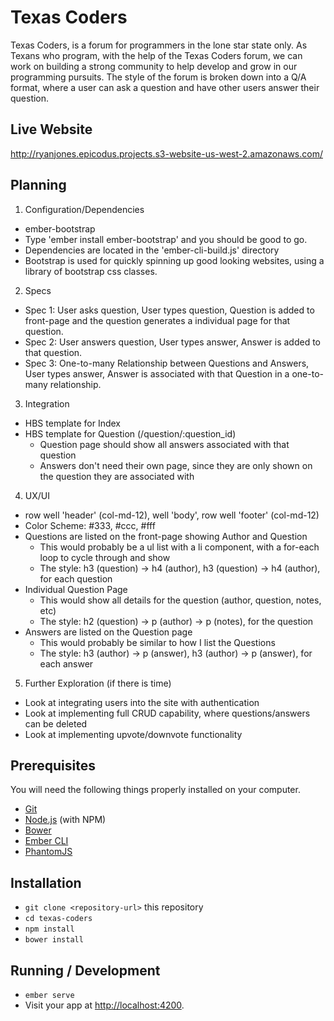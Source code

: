 # Texas Coders

Texas Coders, is a forum for programmers in the lone star state only. As Texans who program, with the help of the Texas Coders forum, we can work on building a strong community to help develop and grow in our programming pursuits. The style of the forum is broken down into a Q/A format, where a user can ask a question and have other users answer their question.

## Live Website

http://ryanjones.epicodus.projects.s3-website-us-west-2.amazonaws.com/

## Planning

1. Configuration/Dependencies
  * ember-bootstrap
  * Type 'ember install ember-bootstrap' and you should be good to go.
  * Dependencies are located in the 'ember-cli-build.js' directory
  * Bootstrap is used for quickly spinning up good looking websites, using a library of bootstrap css classes.

2. Specs
  * Spec 1: User asks question, User types question, Question is added to front-page and the question generates a individual page for that question.
  * Spec 2: User answers question, User types answer, Answer is added to that question.
  * Spec 3: One-to-many Relationship between Questions and Answers, User types answer, Answer is associated with that Question in a one-to-many relationship.

3. Integration
  * HBS template for Index
  * HBS template for Question (/question/:question_id)
    * Question page should show all answers associated with that question
    * Answers don't need their own page, since they are only shown on the question they are associated with

4. UX/UI
  * row well 'header' (col-md-12), well 'body', row well 'footer' (col-md-12)
  * Color Scheme: #333, #ccc, #fff
  * Questions are listed on the front-page showing Author and Question
    * This would probably be a ul list with a li component, with a for-each loop to cycle through and show
    * The style: h3 (question) -> h4 (author), h3 (question) -> h4 (author), for each question
  * Individual Question Page
    * This would show all details for the question (author, question, notes, etc)
    * The style: h2 (question) -> p (author) -> p (notes), for the question
  * Answers are listed on the Question page
    * This would probably be similar to how I list the Questions
    * The style: h3 (author) -> p (answer), h3 (author) -> p (answer), for each answer

5. Further Exploration (if there is time)
  * Look at integrating users into the site with authentication
  * Look at implementing full CRUD capability, where questions/answers can be deleted
  * Look at implementing upvote/downvote functionality

## Prerequisites

You will need the following things properly installed on your computer.

* [Git](https://git-scm.com/)
* [Node.js](https://nodejs.org/) (with NPM)
* [Bower](https://bower.io/)
* [Ember CLI](https://ember-cli.com/)
* [PhantomJS](http://phantomjs.org/)

## Installation

* `git clone <repository-url>` this repository
* `cd texas-coders`
* `npm install`
* `bower install`

## Running / Development

* `ember serve`
* Visit your app at [http://localhost:4200](http://localhost:4200).
